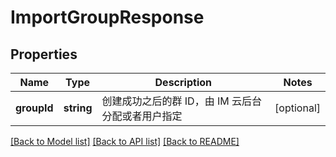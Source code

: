 # ImportGroupResponse

## Properties
Name | Type | Description | Notes
------------ | ------------- | ------------- | -------------
**groupId** | **string** | 创建成功之后的群 ID，由 IM 云后台分配或者用户指定 | [optional] 

[[Back to Model list]](../README.md#documentation-for-models) [[Back to API list]](../README.md#documentation-for-api-endpoints) [[Back to README]](../README.md)


